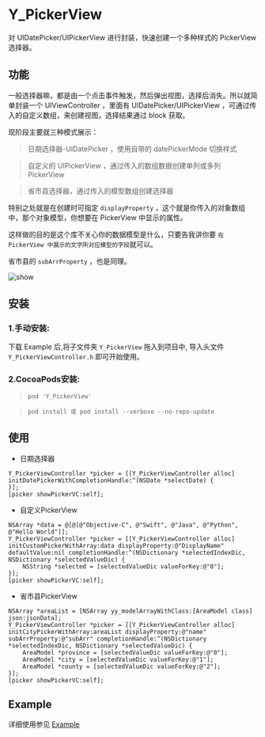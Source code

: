 # Y_PickerView
对 UIDatePicker/UIPickerView 进行封装，快速创建一个多种样式的 PickerView 选择器。

## 功能
一般选择器嘛，都是由一个点击事件触发，然后弹出视图，选择后消失。所以就简单封装一个 UIViewController ，里面有 UIDatePicker/UIPickerView ，可通过传入的自定义数组，来创建视图，选择结果通过 block 获取。

现阶段主要就三种模式展示：
> 日期选择器-UIDatePicker ，使用自带的 datePickerMode 切换样式
 
> 自定义的 UIPickerView ，通过传入的数组数据创建单列或多列 PickerView

> 省市县选择器，通过传入的模型数组创建选择器

特别之处就是在创建时可指定 `displayProperty` ，这个就是你传入的对象数组中，那个对象模型，你想要在 PickerView 中显示的属性。

这样做的目的是这个库不关心你的数据模型是什么，只要告我讲你要 `在 PickerView 中展示的文字所对应模型的字段`就可以。

省市县的 `subArrProperty` ，也是同理。

![show](https://raw.githubusercontent.com/1ilI/Y_PickerView/master/Y_PickerView.gif)

## 安装

### 1.手动安装:
下载 Example 后,将子文件夹 `Y_PickerView` 拖入到项目中, 导入头文件 `Y_PickerViewController.h` 即可开始使用。

### 2.CocoaPods安装:

>`pod 'Y_PickerView' `

>`pod install 或 pod install --verbose --no-repo-update`


## 使用

* 日期选择器
```objc
Y_PickerViewController *picker = [[Y_PickerViewController alloc] initDatePickerWithCompletionHandle:^(NSDate *selectDate) {
}];
[picker showPickerVC:self];
```

* 自定义PickerView
```objc
NSArray *data = @[@[@"Objective-C", @"Swift", @"Java", @"Python", @"Hello World"]];
Y_PickerViewController *picker = [[Y_PickerViewController alloc] initCustomPickerWithArray:data displayProperty:@"DisplayName" defaultValue:nil completionHandle:^(NSDictionary *selectedIndexDic, NSDictionary *selectedValueDic) {
    NSString *selected = [selectedValueDic valueForKey:@"0"];
}];
[picker showPickerVC:self];
```

* 省市县PickerView
```objc
NSArray *areaList = [NSArray yy_modelArrayWithClass:[AreaModel class] json:jsonData];
Y_PickerViewController *picker = [[Y_PickerViewController alloc] initCityPickerWithArray:areaList displayProperty:@"name" subArrProperty:@"subArr" completionHandle:^(NSDictionary *selectedIndexDic, NSDictionary *selectedValueDic) {
    AreaModel *province = [selectedValueDic valueForKey:@"0"];
    AreaModel *city = [selectedValueDic valueForKey:@"1"];
    AreaModel *county = [selectedValueDic valueForKey:@"2"];
}];
[picker showPickerVC:self];
```

## Example

详细使用参见 [Example](https://codeload.github.com/1ilI/Y_PickerView/zip/master)
